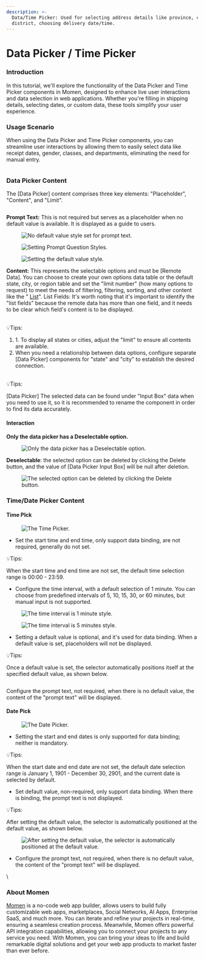 ```yaml
---
description: >-
  Data/Time Picker: Used for selecting address details like province, city, and
  district, choosing delivery date/time.
---
```


# Data Picker / Time Picker

### Introduction

In this tutorial, we'll explore the functionality of the Data Picker and Time Picker components in Momen, designed to enhance live user interactions and data selection in web applications. Whether you're filling in shipping details, selecting dates, or custom data, these tools simplify your user experience.

### Usage Scenario

When using the Data Picker and Time Picker components, you can streamline user interactions by allowing them to easily select data like receipt dates, gender, classes, and departments, eliminating the need for manual entry.

<figure><img src="../.gitbook/assets/1 (12).gif" alt=""><figcaption></figcaption></figure>

### Data Picker Content

The \[Data Picker] content comprises three key elements: "Placeholder", "Content", and "Limit".

<figure><img src="../.gitbook/assets/2 (13).PNG" alt=""><figcaption></figcaption></figure>

**Prompt Text:** This is not required but serves as a placeholder when no default value is available. It is displayed as a guide to users.

<div>

<figure><img src="../.gitbook/assets/4 (7).PNG" alt="No default value style set for prompt text."><figcaption></figcaption></figure>

 

<figure><img src="../.gitbook/assets/5 (7).PNG" alt="Setting Prompt Question Styles."><figcaption></figcaption></figure>

 

<figure><img src="../.gitbook/assets/6 (4).PNG" alt="Setting the default value style."><figcaption></figcaption></figure>

</div>

**Content:** This represents the selectable options and must be \[Remote Data]. You can choose to create your own options data table or the default state, city, or region table and set the "limit number" (how many options to request) to meet the needs of filtering, filtering, sorting, and other content like the " [List](https://docs.momen.app/component/list)". List Fields: It's worth noting that it's important to identify the "list fields" because the remote data has more than one field, and it needs to be clear which field's content is to be displayed.

\
💡Tips:

1. 1\. To display all states or cities, adjust the "limit" to ensure all contents are available.
2. When you need a relationship between data options, configure separate \[Data Picker] components for "state" and "city" to establish the desired connection.

\
💡Tips:

\[Data Picker] The selected data can be found under "Input Box" data when you need to use it, so it is recommended to rename the component in order to find its data accurately.

#### Interaction

**Only the data picker has a Deselectable option.**

<figure><img src="../.gitbook/assets/11 (22).png" alt="Only the data picker has a Deselectable option."><figcaption></figcaption></figure>

**Deselectable**: the selected option can be deleted by clicking the Delete button, and the value of \[Data Picker Input Box] will be null after deletion.

<figure><img src="../.gitbook/assets/22 (3).png" alt="The selected option can be deleted by clicking the Delete button."><figcaption></figcaption></figure>

### Time/Date Picker Content

#### Time PIck

<figure><img src="../.gitbook/assets/33.png" alt="The Time Picker."><figcaption></figcaption></figure>

* Set the start time and end time, only support data binding, are not required, generally do not set.

💡Tips:

When the start time and end time are not set, the default time selection range is 00:00 - 23:59.

* Configure the time interval, with a default selection of 1 minute. You can choose from predefined intervals of 5, 10, 15, 30, or 60 minutes, but manual input is not supported.

<div>

<figure><img src="../.gitbook/assets/44 (1).png" alt="The time interval is 1 minute style."><figcaption></figcaption></figure>

 

<figure><img src="../.gitbook/assets/55 (1).png" alt="The time interval is 5 minutes style."><figcaption></figcaption></figure>

</div>

* Setting a default value is optional, and it's used for data binding. When a default value is set, placeholders will not be displayed.

💡Tips:

Once a default value is set, the selector automatically positions itself at the specified default value, as shown below.

<figure><img src="../.gitbook/assets/77 (2).png" alt=""><figcaption></figcaption></figure>

Configure the prompt text, not required, when there is no default value, the content of the "prompt text" will be displayed.

#### Date Pick

<figure><img src="../.gitbook/assets/88.png" alt="The Date Picker."><figcaption></figcaption></figure>

* Setting the start and end dates is only supported for data binding; neither is mandatory.

💡Tips:

When the start date and end date are not set, the default date selection range is January 1, 1901 - December 30, 2901, and the current date is selected by default.

* Set default value, non-required, only support data binding. When there is binding, the prompt text is not displayed.

💡Tips:

After setting the default value, the selector is automatically positioned at the default value, as shown below.

<figure><img src="../.gitbook/assets/99.png" alt="After setting the default value, the selector is automatically positioned at the default value."><figcaption></figcaption></figure>

* Configure the prompt text, not required, when there is no default value, the content of the "prompt text" will be displayed.

\\

### About Momen

[Momen](https://momen.app/?channel=blog-about) is a no-code web app builder, allows users to build fully customizable web apps, marketplaces, Social Networks, AI Apps, Enterprise SaaS, and much more. You can iterate and refine your projects in real-time, ensuring a seamless creation process. Meanwhile, Momen offers powerful API integration capabilities, allowing you to connect your projects to any service you need. With Momen, you can bring your ideas to life and build remarkable digital solutions and get your web app products to market faster than ever before.
